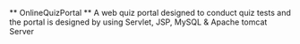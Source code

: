 ** OnlineQuizPortal **
A web quiz portal designed to conduct quiz tests and the portal is designed by using Servlet, JSP, MySQL &amp; Apache tomcat Server
